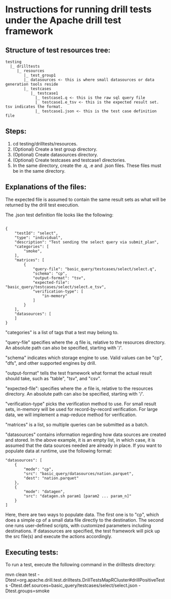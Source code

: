 # Instructions for running drill tests under the Apache drill test framework

## Structure of test resources tree:

    testing
      |_ drilltests
         |_ resources
            |_ test_group1
            |_ datasources <- this is where small datasources or data generation tools reside
            |_ testcases
               |_ testcase1
                 |_ testcase1.q <- this is the raw sql query file
                 |_ testcase1.e_tsv <- this is the expected result set.  tsv indicates the format.
                 |_ testcase1.json <- this is the test case definition file

## Steps:

1. cd testing/drilltests/resources.
2. (Optional) Create a test group directory.
3. (Optional) Create datasources directory.
4. (Optional) Create testcases and testcase1 directories.
5. In the same directory, create the .q, .e and .json files.  These files must be in the same directory.


## Explanations of the files:

The expected file is assumed to contain the same result sets as what will be returned by the drill test execution.

The .json test definition file looks like the following:

<pre><code>
{
    "testId": "select",
    "type": "individual",
    "description": "Test sending the select query via submit_plan",
    "categories": [
        "smoke",
    ],
    "matrices": [
        {
            "query-file": "basic_query/testcases/select/select.q",
            "schema": "cp",
            "output-format": "tsv",
            "expected-file": "basic_query/testcases/select/select.e_tsv",
            "verification-type": [
                "in-memory"
            ]
        }
    ],
    "datasources": [
    ]
}
</code></pre>

"categories" is a list of tags that a test may belong to.

"query-file" specifies where the .q file is, relative to the resources directory.  An absolute path can also be specified, starting with '/'.

"schema" indicates which storage engine to use.  Valid values can be "cp", "dfs", and other supported engines by drill.

"output-format" tells the test framework what format the actual result should take, such as "table", "tsv", and "csv".

"expected-file": specifies where the .e file is, relative to the resources directory.  An absolute path can also be specified, starting with '/'.

"verification-type" picks the verification method to use.  For small result sets, in-memory will be used for record-by-record verification.  For large data, we will implement a map-reduce method for verification.

"matrices" is a list, so multiple queries can be submitted as a batch.

"datasources" contains information regarding how data sources are created and stored.  In the above example, it is an empty list, in which case, it is assumed that the data sources needed are already in place.  If you want to populate data at runtime, use the following format:

    "datasources": [
        {
            "mode": "cp",
            "src": "basic_query/datasources/nation.parquet",
            "dest": "nation.parquet"
        },
        {
            "mode": "datagen",
            "src": "datagen.sh param1 [param2 ... param_n]"
        }
    ]

Here, there are two ways to populate data.  The first one is to "cp", which does a simple cp of a small data file directly to the destination.  The second one runs user-defined scripts, with customized parameters including destinations.  If datasources are specified, the test framework will pick up the src file(s) and execute the actions accordingly.


## Executing tests:

To run a test, execute the following command in the drilltests directory:

mvn clean test -Dtest=org.apache.drill.test.drilltests.DrillTestsMapRCluster#drillPositiveTests -Dtest.def.sources=basic_query/testcases/select/select.json -Dtest.groups=smoke

